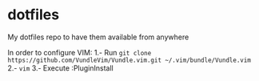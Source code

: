 # dotfiles
My dotfiles repo to have them available from anywhere

In order to configure VIM:
1.- Run `git clone https://github.com/VundleVim/Vundle.vim.git ~/.vim/bundle/Vundle.vim`
2.- `vim`
3.- Execute :PluginInstall


